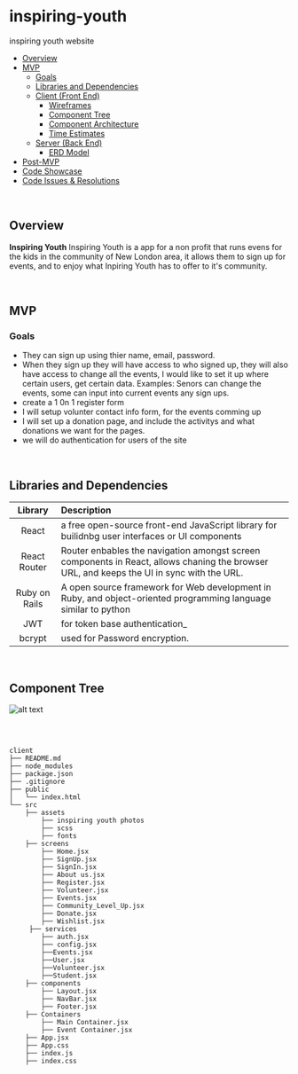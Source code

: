 # inspiring-youth
inspiring youth website





- [Overview](#overview)
- [MVP](#mvp)
  - [Goals](#goals)
  - [Libraries and Dependencies](#libraries-and-dependencies)
  - [Client (Front End)](#client-front-end)
    - [Wireframes](#wireframes)
    - [Component Tree](#component-tree)
    - [Component Architecture](#component-architecture)
    - [Time Estimates](#time-estimates)
  - [Server (Back End)](#server-back-end)
    - [ERD Model](#erd-model)
- [Post-MVP](#post-mvp)
- [Code Showcase](#code-showcase)
- [Code Issues & Resolutions](#code-issues--resolutions)

<br>



## Overview

**Inspiring Youth** 
Inspiring Youth is a app for a non profit that runs evens for the kids in the community of New London area, it allows them to sign up for events, and to enjoy what Inpiring Youth has to offer to it's community. 

<br>

## MVP


### Goals

- They can sign up using thier name, email, password. 
- When they sign up they will have access to who signed up, they will also have access to change all the events, I would like to set it up where certain users, get certain data. Examples: Senors can change the events, some can input into current events any sign ups.  
- create a 1 0n 1 register form
-  I will setup volunter contact info form, for the events comming up  
- I will set up a donation page, and include the activitys and what donations we want for the pages.
- we will do authentication for users of the site 
<br>

## Libraries and Dependencies



|     Library      | Description                                |
| :--------------: | :----------------------------------------- |
|      React       | a free open-source front-end JavaScript library for builidnbg user interfaces or UI components |
|   React Router   | Router enbables the navigation amongst screen components in React, allows chaning the browser URL, and keeps the UI in sync with the URL. |
|     Ruby on Rails      | A open source framework for Web development in Ruby, and object-oriented programming language similar to python  |
|  JWT  | for token base authentication_ |
| bcrypt           | used for Password encryption.|

<br>


## Component Tree 


![alt text](https://res.cloudinary.com/otisg/image/upload/v1662225391/Inspiring_Youth_Component_Herarchy_photo_zt6tik.png)

<br>


``` structure

client
├── README.md
├── node_modules
├── package.json
├── .gitignore
├── public   
│   └── index.html
└── src
    ├── assets
        ├── inspiring youth photos
        ├── scss
        ├── fonts
    ├── screens
        ├── Home.jsx
        ├── SignUp.jsx
        ├── SignIn.jsx
        ├── About us.jsx
        ├── Register.jsx
        ├── Volunteer.jsx
        ├── Events.jsx
        ├── Community_Level_Up.jsx
        ├── Donate.jsx 
        ├── Wishlist.jsx
     ├── services
        ├── auth.jsx
        ├── config.jsx
        ├──Events.jsx
        ├──User.jsx
        ├──Volunteer.jsx
        ├──Student.jsx
    ├── components
        ├── Layout.jsx
        ├── NavBar.jsx
        ├── Footer.jsx
    ├── Containers
        ├── Main Container.jsx
        ├── Event Container.jsx
    ├── App.jsx
    ├── App.css
    ├── index.js
    ├── index.css
    

```



